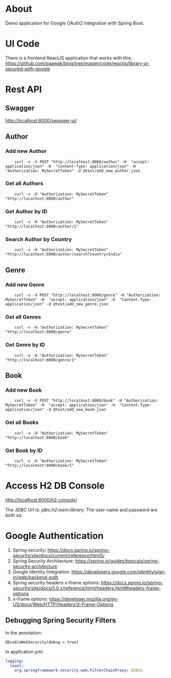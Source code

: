 # About

Demo application for Google OAuth2 Integration with Spring Boot.

# UI Code
There is a frontend ReactJS application that works with this: <https://github.com/paawak/blog/tree/master/code/reactjs/library-ui-secured-with-google>

# Rest API
## Swagger
<http://localhost:8000/swagger-ui/>

## Author
### Add new Author

        curl -v -X POST "http://localhost:8000/author" -H  "accept: application/json" -H  "Content-Type: application/json" -H "Authorization: MySecretToken" -d @test/add_new_author.json

### Get all Authors

        curl -v -H "Authorization: MySecretToken" "http://localhost:8000/author" 

### Get Author by ID

        curl -v -H "Authorization: MySecretToken" "http://localhost:8000/author/1" 

### Search Author by Country

        curl -v -H "Authorization: MySecretToken" "http://localhost:8000/author/search?country=India" 

## Genre
### Add new Genre

        curl -v -X POST "http://localhost:8000/genre" -H "Authorization: MySecretToken" -H  "accept: application/json" -H  "Content-Type: application/json" -d @test/add_new_genre.json

### Get all Genres

        curl -v -H "Authorization: MySecretToken" "http://localhost:8000/genre" 

### Get Genre by ID

        curl -v -H "Authorization: MySecretToken" "http://localhost:8000/genre/1" 

## Book
### Add new Book

        curl -v -X POST "http://localhost:8000/book" -H "Authorization: MySecretToken" -H  "accept: application/json" -H  "Content-Type: application/json" -d @test/add_new_book.json

### Get all Books

        curl -v -H "Authorization: MySecretToken" "http://localhost:8000/book" 

### Get Book by ID

        curl -v -H "Authorization: MySecretToken" "http://localhost:8000/book/1" 

# Access H2 DB Console

<http://localhost:8000/h2-console/>

The JDBC Url is: *jdbc:h2:mem:library*. The user-name and password are both *sa*.
    
# Google Authentication

1.  Spring security: <https://docs.spring.io/spring-security/site/docs/current/reference/html5/>
1.  Spring Security Architecture: <https://spring.io/guides/topicals/spring-security-architecture>    
1.  Google Identity Integration: <https://developers.google.com/identity/sign-in/web/backend-auth>
1.  Spring security headers x-frame options: <https://docs.spring.io/spring-security/site/docs/5.0.x/reference/html/headers.html#headers-frame-options>
1.  x-frame options: <https://developer.mozilla.org/en-US/docs/Web/HTTP/Headers/X-Frame-Options>

## Debugging Spring Security Filters

In the annotation:

    @EnableWebSecurity(debug = true)

In application.yml:
   
```yaml 
logging:
  level:    
    org.springframework.security.web.FilterChainProxy: DEBUG
```


